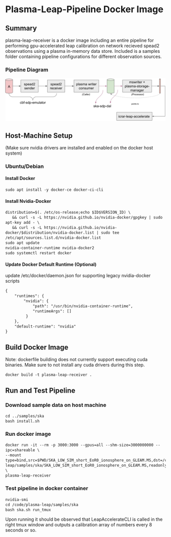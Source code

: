 # Plasma-Leap-Pipeline Docker Image

## Summary

plasma-leap-receiver is a docker image including an entire pipeline for performing gpu-accelerated leap calibration on network recieved spead2 observations using a plasma in-memory data store. Included is a samples folder containing pipeline configurations for different observation sources.

### Pipeline Diagram

![pipeline-diagram](/images/mem-workflow.jpg "Plasma-Leap Pipeline")

## Host-Machine Setup

(Make sure nvidia drivers are installed and enabled on the docker host system)

### Ubuntu/Debian

#### Install Docker

```
sudo apt install -y docker-ce docker-ci-cli
```

#### Install Nvidia-Docker

```
distribution=$(. /etc/os-release;echo $ID$VERSION_ID) \
   && curl -s -L https://nvidia.github.io/nvidia-docker/gpgkey | sudo apt-key add - \
   && curl -s -L https://nvidia.github.io/nvidia-docker/$distribution/nvidia-docker.list | sudo tee /etc/apt/sources.list.d/nvidia-docker.list
sudo apt update
nvidia-container-runtime nvidia-docker2
sudo systemctl restart docker
```

#### Update Docker Default Runtime (Optional)

update /etc/docker/daemon.json for supporting legacy nvidia-docker scripts

```
{
    "runtimes": {
        "nvidia": {
            "path": "/usr/bin/nvidia-container-runtime",
            "runtimeArgs": []
         } 
    },
    "default-runtime": "nvidia"
}
```

## Build Docker Image

Note: dockerfile building does not currently support executing cuda binaries. Make sure to not install any cuda drivers during this step.

```
docker build -t plasma-leap-receiver .
```

## Run and Test Pipeline

### Download sample data on host machine

```
cd ../samples/ska
bash install.sh
```

### Run docker image

```
docker run -it --rm -p 3000:3000 --gpus=all --shm-size=3000000000 --ipc=shareable \
--mount type=bind,src=$PWD/SKA_LOW_SIM_short_EoR0_ionosphere_on_GLEAM.MS,dst=/code/plasma-leap/samples/ska/SKA_LOW_SIM_short_EoR0_ionosphere_on_GLEAM.MS,readonly \
plasma-leap-receiver
```

### Test pipeline in docker container

```
nvidia-smi
cd /code/plasma-leap/samples/ska
bash ska.sh run_tmux
```

Upon running it should be observed that LeapAccelerateCLI is called in the right tmux window and outputs a calibration array of numbers every 8 seconds or so.
